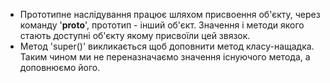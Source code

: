 - Прототипне наслідування працює шляхом присвоення об'єкту, через команду '__proto__', прототип - інший об'єкт. Значення і методи якого стають доступні об'єкту якому присвоїли цей звязок.
- Метод 'super()' викликається щоб доповнити метод класу-нащадка. Таким чином ми не переназначаємо значення існуючого метода, а доповнюємо його.